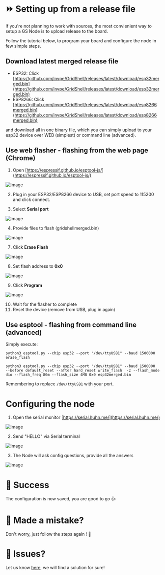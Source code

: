 # ⏩ Setting up from a release file
If you're not planning to work with sources, the most convienient way to setup a GS Node is to upload release to the board.

Follow the tutorial below, to program your board and configure the node in few simple steps.

## Download latest merged release file 

- ESP32: Click [https://github.com/invpe/GridShell/releases/latest/download/esp32merged.bin](https://github.com/invpe/GridShell/releases/latest/download/esp32merged.bin) 
- ESP8266: Click [https://github.com/invpe/GridShell/releases/latest/download/esp8266merged.bin](https://github.com/invpe/GridShell/releases/latest/download/esp8266merged.bin) 

and download all in one binary file, which you can simply upload to your esp32 device over WEB (simplest) or command line (advanced).


## Use web flasher - flashing from the web page (Chrome)
1. Open [https://espressif.github.io/esptool-js/](https://espressif.github.io/esptool-js/)

![image](https://github.com/invpe/GridShell/assets/106522950/8fe54ed2-7c97-4e25-802f-f3aef100e364)

   
2. Plug in your ESP32/ESP8266 device to USB, set port speed to 115200 and click connect.
  

3. Select **Serial port**

 ![image](https://github.com/invpe/GridShell/assets/106522950/b4c4cc90-5754-4c20-a9ef-2ad43951313f)

4. Provide files to flash (gridshellmerged.bin)

 ![image](https://github.com/invpe/GridShell/assets/106522950/72c01d34-1de1-42a0-8099-ea1fb0357021)

 
7. Click **Erase Flash**

 ![image](https://github.com/invpe/GridShell/assets/106522950/f3eacfce-4dc5-47b7-a103-3987213284c3)

8. Set flash address to **0x0**

![image](https://github.com/invpe/GridShell/assets/106522950/bae179f6-e717-4e95-9634-e1216239cab5)

9. Click **Program**

![image](https://github.com/invpe/GridShell/assets/106522950/2878acfe-2b8c-4f07-b4ea-b2e78f7a8baa)

    
10. Wait for the flasher to complete
11. Reset the device (remove from USB, plug in again)



## Use esptool - flashing from command line (advanced)
Simply execute: 

```
python3 esptool.py --chip esp32 --port "/dev/ttyUSB1" --baud 1500000  erase_flash

python3 esptool.py --chip esp32 --port "/dev/ttyUSB1" --baud 1500000  --before default_reset --after hard_reset write_flash  -z --flash_mode dio --flash_freq 80m --flash_size 4MB 0x0 esp32merged.bin
```

Remembering to replace `/dev/ttyUSB1` with your port.



# Configuring the node

1. Open the serial monitor [https://serial.huhn.me/](https://serial.huhn.me/)

![image](https://github.com/invpe/GridShell/assets/106522950/eeaca9d8-475a-4c31-9531-816f41eae5f5)

2. Send "HELLO" via Serial terminal 

![image](https://github.com/invpe/GridShell/assets/106522950/b22120d6-3bcc-450b-85a5-e3b14f542e80)

3. The Node will ask config questions, provide all the answers


![image](https://github.com/invpe/GridShell/assets/106522950/77c5b265-a98a-40db-8bbf-9ed6e0dbca19)




# 🍏 Success
The configuration is now saved, you are good to go 👍

# 🤬 Made a mistake?
Don't worry, just follow the steps again ! 🤝

# :thought_balloon: Issues?
Let us know [here](https://github.com/invpe/GridShell/issues), we will find a solution for sure!



